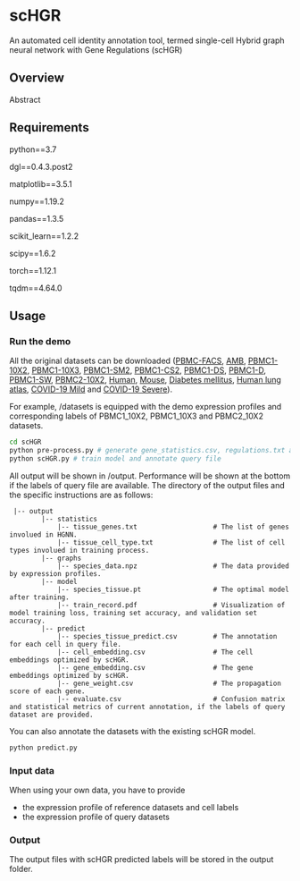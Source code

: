 # scHGR
An automated cell identity annotation tool, termed single-cell Hybrid graph neural network with Gene Regulations (scHGR)
## Overview
Abstract

## Requirements
python==3.7

dgl==0.4.3.post2

matplotlib==3.5.1

numpy==1.19.2

pandas==1.3.5

scikit_learn==1.2.2

scipy==1.6.2

torch==1.12.1

tqdm==4.64.0

## Usage
### Run the demo
All the original datasets can be downloaded ([PBMC-FACS](https://zenodo.org/record/3357167), [AMB](https://zenodo.org/record/3357167), [PBMC1-10X2](https://zenodo.org/record/3357167), [PBMC1-10X3](https://zenodo.org/record/3357167), [PBMC1-SM2](https://zenodo.org/record/3357167), [PBMC1-CS2](https://zenodo.org/record/3357167), [PBMC1-DS](https://zenodo.org/record/3357167), [PBMC1-D](https://zenodo.org/record/3357167), [PBMC1-SW](https://zenodo.org/record/3357167), [PBMC2-10X2](https://zenodo.org/record/3357167), [Human](https://www.ncbi.nlm.nih.gov/geo/query/acc.cgi?acc=GSE84133), [Mouse](https://www.ncbi.nlm.nih.gov/geo/query/acc.cgi?acc=GSE84133), [Diabetes mellitus](https://www.ncbi.nlm.nih.gov/geo/query/acc.cgi?acc=GSE84133), [Human lung atlas](https://www.synapse.org/#!Synapse:syn21041850), [COVID-19 Mild](https://www.ncbi.nlm.nih.gov/geo/query/acc.cgi?acc=GSE145926) and [COVID-19 Severe](https://www.ncbi.nlm.nih.gov/geo/query/acc.cgi?acc=GSE145926)).


For example, /datasets is equipped with the demo expression profiles and corresponding labels of PBMC1_10X2, PBMC1_10X3 and PBMC2_10X2 datasets. 
```Bash
cd scHGR
python pre-process.py # generate gene_statistics.csv, regulations.txt and genenodes.npy
python scHGR.py # train model and annotate query file
```
All output will be shown in /output. Performance will be shown at the bottom if the labels of query file are available. The directory of the output files and the specific instructions are as follows:
```
 |-- output
        |-- statistics
            |-- tissue_genes.txt                   # The list of genes involued in HGNN.
            |-- tissue_cell_type.txt               # The list of cell types involued in training process.
        |-- graphs
            |-- species_data.npz                   # The data provided by expression profiles.
        |-- model
            |-- species_tissue.pt                  # The optimal model after training.
            |-- train_record.pdf                   # Visualization of model training loss, training set accuracy, and validation set accuracy.
        |-- predict
            |-- species_tissue_predict.csv         # The annotation for each cell in query file.
            |-- cell_embedding.csv                 # The cell embeddings optimized by scHGR.
            |-- gene_embedding.csv                 # The gene embeddings optimized by scHGR.
            |-- gene_weight.csv                    # The propagation score of each gene.
            |-- evaluate.csv                       # Confusion matrix and statistical metrics of current annotation, if the labels of query dataset are provided.
```
You can also annotate the datasets with the existing scHGR model.
```Bash
python predict.py
```

### Input data
When using your own data, you have to provide
* the expression profile of reference datasets and cell labels
* the expression profile of query datasets


### Output
The output files with scHGR predicted labels will be stored in the output folder.

